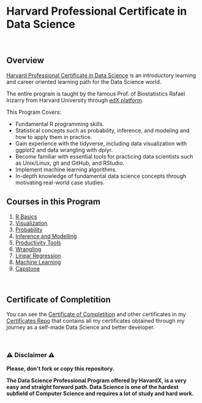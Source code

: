 # Harvard Professional Certificate in Data Science

<br/>

## Overview
[Harvard Professional Certificate in Data Science](https://www.edx.org/course/r-basics-2) is an introductory learning and career oriented learning path for the Data Science world.  

The entire program is taught by the famous Prof. of Biostatistics Rafael Irizarry from Harvard University through [edX platform](https://www.edx.org).

This Program Covers:

- Fundamental R programming skills.
- Statistical concepts such as probability, inference, and modeling and how to apply them in practice.
- Gain experience with the tidyverse, including data visualization with ggplot2 and data wrangling with dplyr.
- Become familiar with essential tools for practicing data scientists such as Unix/Linux, git and GitHub, and RStudio.
- Implement machine learning algorithms.
- In-depth knowledge of fundamental data science concepts through motivating real-world case studies.

## Courses in this Program

1) [R Basics](./01%20-%20PH125.1x%20-%20R%20Basics)
2) [Visualization](./02%20-%20PH125.2x%20-%20Visualization)
3) [Probability](./03%20-%20PH125.3x%20-%20Probability)
4) [Inference and Modelling](./04%20-%20PH125.4x%20-%20Inference%20and%20Modelling)
5) [Productivity Tools](./05%20-%20PH125.5x%20-%20Productivity%20Tools)
6) [Wrangling](./06%20-%20PH125.6x%20-%20Wrangling)
7) [Linear Regression](./07%20-%20PH125.7x%20-%20Linear%20Regression)
8) [Machine Learning](./08%20-%20PH125.8x%20-%20Machine%20Learning)
9) [Capstone](./09%20-%20PH125.9x%20-%20Capstone)

<br/>

## Certificate of Completition
You can see the [Certificate of Completition](https://github.com/AlessandroCorradini/Certificates/blob/master/Edx%20-%20Harvard%20University%20-%20Data%20Science%20Professional.pdf) and other certificates in my [Certificates Repo](https://github.com/AlessandroCorradini/Certificates) that contains all my certificates obtained through my journey as a self-made Data Science and better developer.

<br/>

### ⚠️ Disclaimer ⚠️
**Please, don't fork or copy this repository.**

**The Data Science Professional Program offered by HavardX, is a very easy and straight forward path. Data Science is one of the hardest subfield of Computer Science and requires a lot of study and hard work.**
